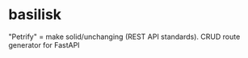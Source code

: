 # basilisk
 "Petrify" = make solid/unchanging (REST API standards). CRUD route generator for FastAPI
